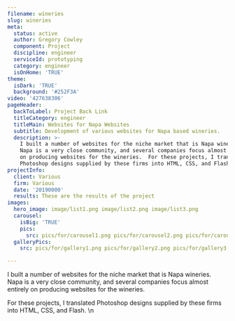```yaml
---
filename: wineries
slug: wineries
meta:
  status: active
  author: Gregory Cowley
  component: Project
  discipline: engineer
  serviceId: prototyping
  category: engineer
  isOnHome: 'TRUE'
theme:
  isDark: 'TRUE'
  background: '#252F3A'
video: '427638306'
pageHeader:
  backToLabel: Project Back Link
  titleCategory: engineer
  titleMain: Websites for Napa Websites
  subtitle: Development of various websites for Napa based wineries.
  description: >-
    I built a number of websites for the niche market that is Napa wineries.
    Napa is a very close community, and several companies focus almost entirely
    on producing websites for the wineries.  For these projects, I translated
    Photoshop designs supplied by these firms into HTML, CSS, and Flash.
projectInfo:
  client: Various
  firm: Various
  date: '20190000'
  results: These are the results of the project
images:
  hero_image: image/list1.png image/list2.png image/list3.png
  carousel:
    isBig: 'TRUE'
    pics:
      src: pics/for/carousel1.png pics/for/carousel2.png pics/for/carousel3.png
  galleryPics:
    src: pics/for/gallery1.png pics/for/gallery2.png pics/for/gallery3.png

---
```

I built a number of websites for the niche market that is Napa wineries. Napa is a very close community, and several companies focus almost entirely on producing websites for the wineries.

For these projects, I translated Photoshop designs supplied by these firms into HTML, CSS, and Flash. \n
  